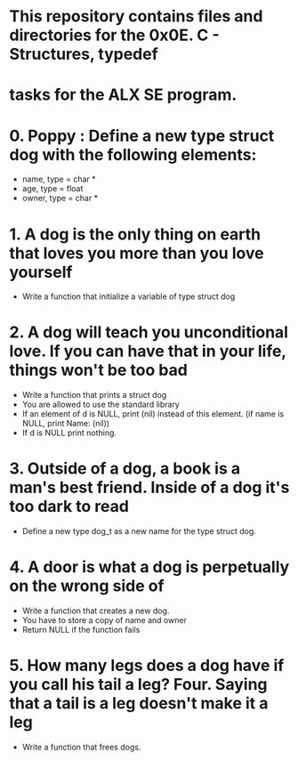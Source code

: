 # This repository contains files and directories for the 0x0E. C - Structures, typedef 
# tasks for the ALX SE program.

# 0. Poppy : Define a new type struct dog with the following elements:
* name, type = char *
* age, type = float
* owner, type = char *

# 1. A dog is the only thing on earth that loves you more than you love yourself
* Write a function that initialize a variable of type struct dog

# 2. A dog will teach you unconditional love. If you can have that in your life, things won't be too bad
* Write a function that prints a struct dog
* You are allowed to use the standard library
* If an element of d is NULL, print (nil) instead of this element. (if name is NULL, print Name: (nil))
* If d is NULL print nothing.

# 3. Outside of a dog, a book is a man's best friend. Inside of a dog it's too dark to read
* Define a new type dog_t as a new name for the type struct dog.

# 4. A door is what a dog is perpetually on the wrong side of
* Write a function that creates a new dog.
* You have to store a copy of name and owner
* Return NULL if the function fails

# 5. How many legs does a dog have if you call his tail a leg? Four. Saying that a tail is a leg doesn't make it a leg
* Write a function that frees dogs.
